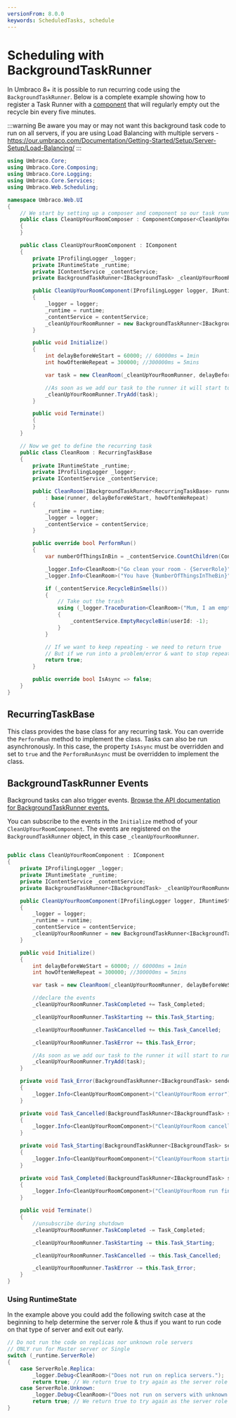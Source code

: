 ```yaml
---
versionFrom: 8.0.0
keywords: ScheduledTasks, schedule
---
```


# Scheduling with BackgroundTaskRunner

In Umbraco 8+ it is possible to run recurring code using the `BackgroundTaskRunner`.
Below is a complete example showing how to register a Task Runner with a [component](../../Implementation/Composing/index.md) that will regularly empty out the recycle bin every five minutes.

:::warning
Be aware you may or may not want this background task code to run on all servers, if you are using Load Balancing with multiple servers - https://our.umbraco.com/Documentation/Getting-Started/Setup/Server-Setup/Load-Balancing/
:::

```csharp
using Umbraco.Core;
using Umbraco.Core.Composing;
using Umbraco.Core.Logging;
using Umbraco.Core.Services;
using Umbraco.Web.Scheduling;

namespace Umbraco.Web.UI
{
    // We start by setting up a composer and component so our task runner gets registered on application startup
    public class CleanUpYourRoomComposer : ComponentComposer<CleanUpYourRoomComponent>
    {
    }

    public class CleanUpYourRoomComponent : IComponent
    {
        private IProfilingLogger _logger;
        private IRuntimeState _runtime;
        private IContentService _contentService;
        private BackgroundTaskRunner<IBackgroundTask> _cleanUpYourRoomRunner;

        public CleanUpYourRoomComponent(IProfilingLogger logger, IRuntimeState runtime, IContentService contentService)
        {
            _logger = logger;
            _runtime = runtime;
            _contentService = contentService;
            _cleanUpYourRoomRunner = new BackgroundTaskRunner<IBackgroundTask>("CleanYourRoom", _logger);
        }

        public void Initialize()
        {
            int delayBeforeWeStart = 60000; // 60000ms = 1min
            int howOftenWeRepeat = 300000; //300000ms = 5mins

            var task = new CleanRoom(_cleanUpYourRoomRunner, delayBeforeWeStart, howOftenWeRepeat, _runtime, _logger, _contentService);

            //As soon as we add our task to the runner it will start to run (after its delay period)
            _cleanUpYourRoomRunner.TryAdd(task);
        }

        public void Terminate()
        {
        }
    }

    // Now we get to define the recurring task
    public class CleanRoom : RecurringTaskBase
    {
        private IRuntimeState _runtime;
        private IProfilingLogger _logger;
        private IContentService _contentService;

        public CleanRoom(IBackgroundTaskRunner<RecurringTaskBase> runner, int delayBeforeWeStart, int howOftenWeRepeat, IRuntimeState runtime, IProfilingLogger logger, IContentService contentService)
            : base(runner, delayBeforeWeStart, howOftenWeRepeat)
        {
            _runtime = runtime;
            _logger = logger;
            _contentService = contentService;
        }

        public override bool PerformRun()
        {
            var numberOfThingsInBin = _contentService.CountChildren(Constants.System.RecycleBinContent);

            _logger.Info<CleanRoom>("Go clean your room - {ServerRole}", _runtime.ServerRole);
            _logger.Info<CleanRoom>("You have {NumberOfThingsInTheBin}", numberOfThingsInBin);

            if (_contentService.RecycleBinSmells())
            {
                // Take out the trash
                using (_logger.TraceDuration<CleanRoom>("Mum, I am emptying out the bin", "Its all clean now!"))
                {
                    _contentService.EmptyRecycleBin(userId: -1);
                }
            }

            // If we want to keep repeating - we need to return true
            // But if we run into a problem/error & want to stop repeating - return false
            return true;
        }

        public override bool IsAsync => false;
    }
}

```

## RecurringTaskBase

This class provides the base class for any recurring task. You can override the `PerformRun` method to implement the class. Tasks can also be run asynchronously. In this case, the property `IsAsync` must be overridden and set to `true` and the `PerformRunAsync` must be overridden to implement the class.

## BackgroundTaskRunner Events

Background tasks can also trigger events. [Browse the API documentation for BackgroundTaskRunner events.](https://our.umbraco.com/apidocs/v8/csharp/api/Umbraco.Web.Scheduling.BackgroundTaskRunner-1.html#events)

You can subscribe to the events in the `Initialize` method of your `CleanUpYourRoomComponent`. The events are registered on the `BackgroundTaskRunner` object, in this case `_cleanUpYourRoomRunner`.

```csharp

public class CleanUpYourRoomComponent : IComponent
{
    private IProfilingLogger _logger;
    private IRuntimeState _runtime;
    private IContentService _contentService;
    private BackgroundTaskRunner<IBackgroundTask> _cleanUpYourRoomRunner;

    public CleanUpYourRoomComponent(IProfilingLogger logger, IRuntimeState runtime, IContentService contentService)
    {
        _logger = logger;
        _runtime = runtime;
        _contentService = contentService;
        _cleanUpYourRoomRunner = new BackgroundTaskRunner<IBackgroundTask>("CleanYourRoom", _logger);
    }

    public void Initialize()
    {
        int delayBeforeWeStart = 60000; // 60000ms = 1min
        int howOftenWeRepeat = 300000; //300000ms = 5mins

        var task = new CleanRoom(_cleanUpYourRoomRunner, delayBeforeWeStart, howOftenWeRepeat, _runtime, _logger, _contentService);

        //declare the events
        _cleanUpYourRoomRunner.TaskCompleted += Task_Completed;

        _cleanUpYourRoomRunner.TaskStarting += this.Task_Starting;

        _cleanUpYourRoomRunner.TaskCancelled += this.Task_Cancelled;

        _cleanUpYourRoomRunner.TaskError += this.Task_Error;

        //As soon as we add our task to the runner it will start to run (after its delay period)
        _cleanUpYourRoomRunner.TryAdd(task);
    }

    private void Task_Error(BackgroundTaskRunner<IBackgroundTask> sender, TaskEventArgs<IBackgroundTask> e)
    {
        _logger.Info<CleanUpYourRoomComponent>("CleanUpYourRoom error");
    }

    private void Task_Cancelled(BackgroundTaskRunner<IBackgroundTask> sender, TaskEventArgs<IBackgroundTask> e)
    {
        _logger.Info<CleanUpYourRoomComponent>("CleanUpYourRoom cancelled");
    }

    private void Task_Starting(BackgroundTaskRunner<IBackgroundTask> sender, TaskEventArgs<IBackgroundTask> e)
    {
        _logger.Info<CleanUpYourRoomComponent>("CleanUpYourRoom starting");
    }

    private void Task_Completed(BackgroundTaskRunner<IBackgroundTask> sender, TaskEventArgs<IBackgroundTask> e)
    {
        _logger.Info<CleanUpYourRoomComponent>("CleanUpYourRoom run finished");
    }

    public void Terminate()
    {
        //unsubscribe during shutdown
        _cleanUpYourRoomRunner.TaskCompleted -= Task_Completed;

        _cleanUpYourRoomRunner.TaskStarting -= this.Task_Starting;

        _cleanUpYourRoomRunner.TaskCancelled -= this.Task_Cancelled;

        _cleanUpYourRoomRunner.TaskError -= this.Task_Error;
    }
}

```

### Using RuntimeState

In the example above you could add the following switch case at the beginning to help determine the server role & thus if you want to run code on that type of server and exit out early.

```csharp
// Do not run the code on replicas nor unknown role servers
// ONLY run for Master server or Single
switch (_runtime.ServerRole)
{
    case ServerRole.Replica:
        _logger.Debug<CleanRoom>("Does not run on replica servers.");
        return true; // We return true to try again as the server role may change!
    case ServerRole.Unknown:
        _logger.Debug<CleanRoom>("Does not run on servers with unknown role.");
        return true; // We return true to try again as the server role may change!
}
```
